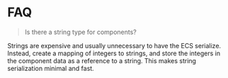 # FAQ

> Is there a string type for components?

Strings are expensive and usually unnecessary to have the ECS serialize. Instead, create a mapping of integers to strings, and store the integers in the component data as a reference to a string. This makes string serialization minimal and fast.